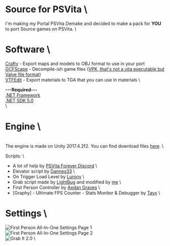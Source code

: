 
# Source for PSVita \
I'm making my Portal PSVita Demake and decided to make a pack for **YOU** to port Source games on PSVita. \

# Software \

[Crafty](https://nemstools.github.io/pages/Crafty-Download.html) - Export maps and models to OBJ format to use in your port \
[GCFScape](https://nemstools.github.io/pages/GCFScape-Download.html) - Decompile-ish game files ([VPK, that's not a vita executable but Valve file format](https://developer.valvesoftware.com/wiki/VPK)) \
[VTFEdit](https://nemstools.github.io/pages/VTFLib-Download.html) - Export materials to TGA that you can use in materials \

**---Required---** \
[.NET Framework](https://dotnet.microsoft.com/download/dotnet-framework) \
[.NET SDK 5.0](https://dotnet.microsoft.com/download/dotnet/thank-you/sdk-5.0.402-windows-x64-installer) \
\
# Engine \
\
The engine is made on Unity 2017.4.2f2. You can find download files [here](https://pastebin.com/tnuczXJk). \

Scripts: \
 
 - A lot of help by [PSVita Forever Discord](https://discord.gg/bxf98gtXsK) \
 - Elevator script by [Dannes33](https://www.youtube.com/watch?v=UbzAdGiCEes) \
 - On Trigger Load Level by [Lurony](https://www.youtube.com/channel/UC8V6L3MxBwPmqtc-mIlxOKA) \
 - Grab script made by [LightBug](https://assetstore.unity.com/packages/tools/physics/grab-it-105735) and modified by [me](https://solo.to/burandby/) \
 - First Person Controller by [Aedan Graves](https://assetstore.unity.com/packages/tools/input-management/first-person-all-in-one-135316) \
 - [Graphy] - Ultimate FPS Counter - Stats Monitor & Debugger by [Tayx](https://assetstore.unity.com/packages/tools/gui/graphy-ultimate-fps-counter-stats-monitor-debugger-105778) \

# Settings \

![First Person All-In-One Settings Page 1](https://i.ibb.co/LnYCQqM/image.png) \
![First Person All-In-One Settings Page 2](https://i.ibb.co/B43b3Q3/image.png) \
![Grab It 2.0](https://i.ibb.co/CVRq9QN/image.png) \



